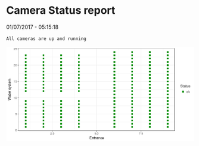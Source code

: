 Camera Status report
================
01/07/2017 - 05:15:18

    All cameras are up and running

![](camreport_files/figure-markdown_github/unnamed-chunk-2-1.png)
